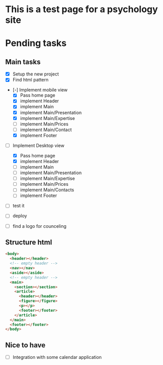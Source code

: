 # This is a test page for a psychology site

# Pending tasks

## Main tasks

- [x] Setup the new project
- [x] Find html pattern
- [-] Implement mobile view
  - [x] Pass home page
  - [x] implement Header
  - [x] implement Main
  - [x] implement Main/Presentation
  - [x] implement Main/Expertise
  - [ ] implement Main/Prices
  - [ ] implement Main/Contact
  - [x] implement Footer
- [ ] Implement Desktop view
  - [x] Pass home page
  - [x] implement Header
  - [ ] implement Main
  - [ ] implement Main/Presentation
  - [ ] implement Main/Expertise
  - [ ] implement Main/Prices
  - [ ] implement Main/Contacts
  - [ ] implement Footer
- [ ] test it
- [ ] deploy

- [ ] find a logo for counceling

## Structure html

```html
<body>
  <header></header>
  <!-- empty header -->
  <nav></nav>
  <aside></aside>
  <!-- empty header -->
  <main>
    <section></section>
    <article>
      <header></header>
      <figure></figure>
      <p></p>
      <footer></footer>
    </article>
  </main>
  <footer></footer>
</body>
```

## Nice to have

- [ ] Integration with some calendar application
